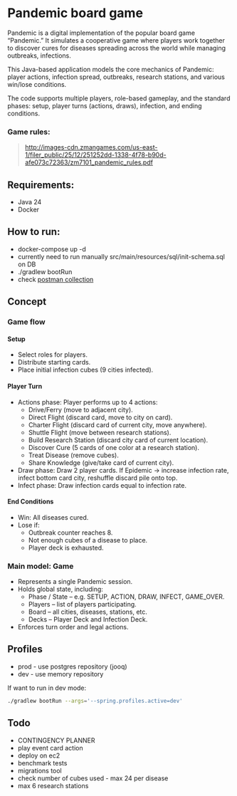 # Pandemic board game

Pandemic is a digital implementation of the popular board game “Pandemic.”
It simulates a cooperative game where players work together to discover cures
for diseases spreading across the world while managing outbreaks, infections.

This Java-based application models the core mechanics of Pandemic: player actions,
infection spread, outbreaks, research stations, and various win/lose conditions.

The code supports multiple players, role-based gameplay, and the standard phases:
setup, player turns (actions, draws), infection, and ending conditions.

### Game rules:

> http://images-cdn.zmangames.com/us-east-1/filer_public/25/12/251252dd-1338-4f78-b90d-afe073c72363/zm7101_pandemic_rules.pdf

## Requirements:

- Java 24
- Docker

## How to run:

- docker-compose up -d
- currently need to run manually src/main/resources/sql/init-schema.sql on DB
- ./gradlew bootRun
- check [postman collection](./docs/Pandemic.postman_collection.json)

## Concept

### Game flow

#### Setup

- Select roles for players.
- Distribute starting cards.
- Place initial infection cubes (9 cities infected).

#### Player Turn

- Actions phase: Player performs up to 4 actions:
    - Drive/Ferry (move to adjacent city).
    - Direct Flight (discard card, move to city on card).
    - Charter Flight (discard card of current city, move anywhere).
    - Shuttle Flight (move between research stations).
    - Build Research Station (discard city card of current location).
    - Discover Cure (5 cards of one color at a research station).
    - Treat Disease (remove cubes).
    - Share Knowledge (give/take card of current city).
- Draw phase: Draw 2 player cards. If Epidemic → increase infection rate, infect bottom card city,
  reshuffle discard pile onto top.
- Infect phase: Draw infection cards equal to infection rate.

#### End Conditions

- Win: All diseases cured.
- Lose if:
    - Outbreak counter reaches 8.
    - Not enough cubes of a disease to place.
    - Player deck is exhausted.

### Main model: **Game**

- Represents a single Pandemic session.
- Holds global state, including:
    - Phase / State – e.g. SETUP, ACTION, DRAW, INFECT, GAME_OVER.
    - Players – list of players participating.
    - Board – all cities, diseases, stations, etc.
    - Decks – Player Deck and Infection Deck.
- Enforces turn order and legal actions.

## Profiles

- prod - use postgres repository (jooq)
- dev - use memory repository

If want to run in dev mode:

```bash
./gradlew bootRun --args='--spring.profiles.active=dev'
```

## Todo

- CONTINGENCY PLANNER
- play event card action
- deploy on ec2
- benchmark tests
- migrations tool
- check number of cubes used - max 24 per disease
- max 6 research stations
